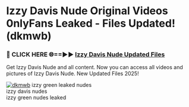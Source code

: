 # Izzy Davis Nude Original Videos 0nlyFans Leaked - Files Updated! (dkmwb)

<h3>🔴 CLICK HERE 🌐==►► <a href="https://tinyurl.com/52m3yx9h" rel="nofollow">Izzy Davis Nude Updated Files</a></h3>

Get Izzy Davis Nude and all content. Now you can access all videos and pictures of Izzy Davis Nude. New Updated Files 2025!

[![dkmwb](https://i.imgur.com/TnHtlc8.gif)](https://tinyurl.com/52m3yx9h)
izzy green leaked nudes<br>
izzy davis nudes<br>
izzy green nudes leaked